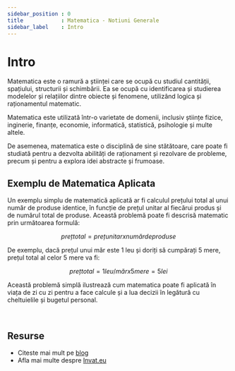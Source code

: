 ```yaml
---
sidebar_position : 0
title            : Matematica - Notiuni Generale
sidebar_label    : Intro
---
```


# Intro

Matematica este o ramură a științei care se ocupă cu studiul cantității, spațiului, structurii și schimbării. Ea se ocupă cu identificarea și studierea modelelor și relațiilor dintre obiecte și fenomene, utilizând logica și raționamentul matematic.

Matematica este utilizată într-o varietate de domenii, inclusiv științe fizice, inginerie, finanțe, economie, informatică, statistică, psihologie și multe altele. 

De asemenea, matematica este o disciplină de sine stătătoare, care poate fi studiată pentru a dezvolta abilități de raționament și rezolvare de probleme, precum și pentru a explora idei abstracte și frumoase.

## Exemplu de Matematica Aplicata

Un exemplu simplu de matematică aplicată ar fi calculul prețului total al unui număr de produse identice, în funcție de prețul unitar al fiecărui produs și de numărul total de produse. 
Această problemă poate fi descrisă matematic prin următoarea formulă:

```math
preț total = preț unitar x număr de produse
```

De exemplu, dacă prețul unui măr este 1 leu și doriți să cumpărați 5 mere, prețul total al celor 5 mere va fi:

```math
preț total = 1 leu/măr x 5 mere = 5 lei
```

Această problemă simplă ilustrează cum matematica poate fi aplicată în viața de zi cu zi pentru a face calcule și a lua decizii în legătură cu cheltuielile și bugetul personal.

<br />

## Resurse

- Citeste mai mult pe [blog](https://www.blog.invat.eu/)
- Afla mai multe despre [Invat.eu](/docs/intro.md) 